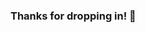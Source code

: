 ### Thanks for dropping in! 👋

<!--
**josefrancisco81788/josefrancisco81788** is a ✨ _special_ ✨ repository because its `README.md` (this file) appears on your GitHub profile.

Here are some ideas to get you started:

- 🔭 I’m currently working on: standardizing data frameworks
- 🌱 I’m currently learning: how to build an online project portfolio
- 👯 I’m looking to collaborate on: analytics and machine learning use cases in the financial and medical industries.
- 🤔 I’m looking for help with: 
- 💬 Ask me about: financial credit risk and building bespoke analytics.
- 📫 How to reach me: linkedin
- ⚡ Fun fact: ...
-->
